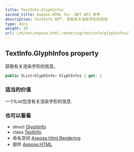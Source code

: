 ```yaml
---
title: TextInfo.GlyphInfos
second_title: Aspose.HTML for .NET API 参考
description: TextInfo 财产. 获取有关渲染字形的信息
type: docs
weight: 10
url: /zh/net/aspose.html.rendering/textinfo/glyphinfos/
---
```

## TextInfo.GlyphInfos property

获取有关渲染字形的信息。

```csharp
public IList<GlyphInfo> GlyphInfos { get; }
```

### 适当的价值

一个IList包含有关渲染字形的信息.

### 也可以看看

* struct [GlyphInfo](../../glyphinfo/)
* class [TextInfo](../)
* 命名空间 [Aspose.Html.Rendering](../../textinfo/)
* 部件 [Aspose.HTML](../../../)


